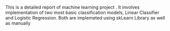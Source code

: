 This is a detailed report of machine learning project  . It involves  implementation of two most basic classification models, Linear Classifier and Logistic 
Regression. Both are implemeted using skLearn Library as well as manually
